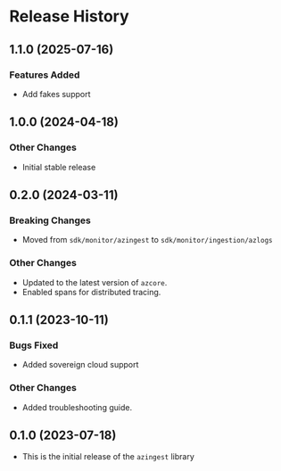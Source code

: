 # Release History

## 1.1.0 (2025-07-16)

### Features Added
* Add fakes support

## 1.0.0 (2024-04-18)

### Other Changes
* Initial stable release

## 0.2.0 (2024-03-11)

### Breaking Changes
* Moved from `sdk/monitor/azingest` to `sdk/monitor/ingestion/azlogs`

### Other Changes
* Updated to the latest version of `azcore`.
* Enabled spans for distributed tracing.

## 0.1.1 (2023-10-11)

### Bugs Fixed
* Added sovereign cloud support

### Other Changes
* Added troubleshooting guide.

## 0.1.0 (2023-07-18)
* This is the initial release of the `azingest` library
